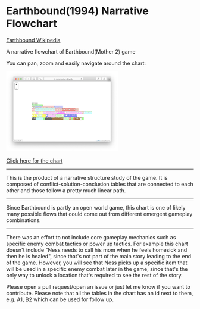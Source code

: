 # Earthbound(1994) Narrative Flowchart
[Earthbound Wikipedia](https://en.wikipedia.org/wiki/EarthBound)

A narrative flowchart of Earthbound(Mother 2) game

You can pan, zoom and easily navigate around the chart:

<a href="https://cocoatoucher.github.io/earthbound-narrative/" target="_blank">
<img src="map-thumb.png" alt="Narrative Map" width="300"/>
</a>

[Click here for the chart](https://cocoatoucher.github.io/earthbound-narrative/)

****
This is the product of a narrative structure study of the game. It is composed of conflict-solution-conclusion tables that are connected to each other and those follow a pretty much linear path.
****
Since Earthbound is partly an open world game, this chart is one of likely many possible flows that could come out from different emergent gameplay combinations.
****
There was an effort to not include core gameplay mechanics such as specific enemy combat tactics or power up tactics. For example this chart doesn't include "Ness needs to call his mom when he feels homesick and then he is healed", since that's not part of the main story leading to the end of the game. However, you will see that Ness picks up a specific item that will be used in a specific enemy combat later in the game, since that's the only way to unlock a location that's required to see the rest of the story.

> 
Please open a pull request/open an issue or just let me know if you want to contribute. Please note that all the tables in the chart has an id next to them, e.g. A1, B2 which can be used for follow up.
